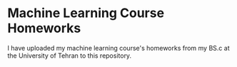 # Machine Learning Course Homeworks
I have uploaded my machine learning course's homeworks from my BS.c at the University of Tehran to this repository.
